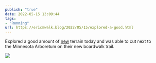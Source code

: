 ```yaml
---
publish: "true"
date: 2022-05-15 13:09:44
tags:
- "Running"
url: https://ericmwalk.blog/2022/05/15/explored-a-good.html
---
```

Explored a good amount of [new](http://www.strava.com/activities/7148138461) terrain today and was able to cut next to the Minnesota Arboretum on their new boardwalk trail.



![](https://ericmwalk.blog/uploads/2022/459d463ff2.jpg)